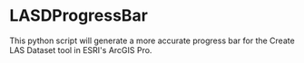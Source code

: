 # LASDProgressBar
This python script will generate a more accurate progress bar for the Create LAS Dataset tool in ESRI's ArcGIS Pro.

